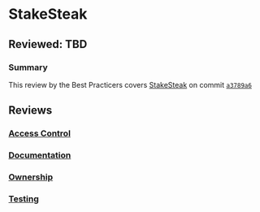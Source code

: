 # StakeSteak
## Reviewed: TBD

### Summary
This review by the Best Practicers covers [StakeSteak](https://stakesteak.com) on commit [`a3789a6`](https://github.com/xam-darnold/steak-public-contracts/tree/a3789a61a54cbda943324abc814932e8d137347d)

## Reviews
### [Access Control](./AccessControl.md)
### [Documentation](./Documentation.md)
### [Ownership](./Ownership.md)
### [Testing](./Testing.md)
